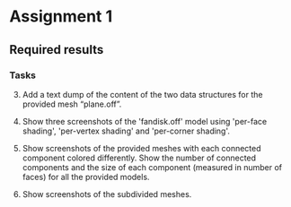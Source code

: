 # Assignment 1

## Required results

### Tasks
3) Add a text dump of the content of the two data structures for the provided mesh “plane.off”.

4) Show three screenshots of the 'fandisk.off' model using 'per-face shading', 'per-vertex shading' and 'per-corner shading'.

5) Show screenshots of the provided meshes with each connected component colored differently. Show the number of connected components and the size of each component (measured in number
of faces) for all the provided models.

6) Show screenshots of the subdivided meshes.